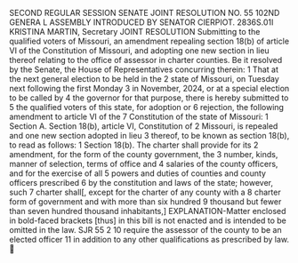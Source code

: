 SECOND REGULAR SESSION
SENATE JOINT RESOLUTION NO. 55
102ND GENERA L ASSEMBLY
INTRODUCED BY SENATOR CIERPIOT.
2836S.01I KRISTINA MARTIN, Secretary
JOINT RESOLUTION
Submitting to the qualified voters of Missouri, an amendment repealing section 18(b) of article VI
of the Constitution of Missouri, and adopting one new section in lieu thereof relating
to the office of assessor in charter counties.
Be it resolved by the Senate, the House of Representatives concurring therein:
1 That at the next general election to be held in the
2 state of Missouri, on Tuesday next following the first Monday
3 in November, 2024, or at a special election to be called by
4 the governor for that purpose, there is hereby submitted to
5 the qualified voters of this state, for adoption or
6 rejection, the following amendment to article VI of the
7 Constitution of the state of Missouri:
1 Section A. Section 18(b), article VI, Constitution of
2 Missouri, is repealed and one new section adopted in lieu
3 thereof, to be known as section 18(b), to read as follows:
1 Section 18(b). The charter shall provide for its
2 amendment, for the form of the county government, the
3 number, kinds, manner of selection, terms of office and
4 salaries of the county officers, and for the exercise of all
5 powers and duties of counties and county officers prescribed
6 by the constitution and laws of the state; however, such
7 charter shall[, except for the charter of any county with a
8 charter form of government and with more than six hundred
9 thousand but fewer than seven hundred thousand inhabitants,]
EXPLANATION-Matter enclosed in bold-faced brackets [thus] in this bill is not enacted
and is intended to be omitted in the law.
SJR 55 2
10 require the assessor of the county to be an elected officer
11 in addition to any other qualifications as prescribed by law.
